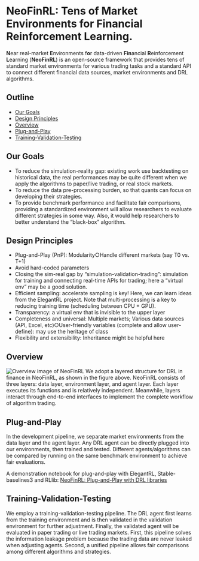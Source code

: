 # NeoFinRL: Tens of Market Environments for Financial Reinforcement Learning. 

**N**ear real-market **E**nvironments f**o**r data-driven **Fin**ancial **R**einforcement **L**earning (**NeoFinRL**) is an open-source framework that provides tens of standard market environments for various trading tasks and a standard API to connect different financial data sources, market environments and DRL algorithms.

## Outline
- [Our Goals](#our-goals)
- [Design Principles](#design-principles)
- [Overview](#overview)
- [Plug-and-Play](#plug-and-play)
- [Training-Validation-Testing](#training-validation-testing)

## Our Goals
+ To reduce the simulation-reality gap: existing work use backtesting on historical data, the real performances may be quite different when we apply the algorithms to paper/live trading, or real stock markets.
+ To reduce the data pre-processing burden, so that quants can focus on developing their strategies.
+ To provide benchmark performance and facilitate fair comparisons, providing a standardized environment will allow researchers to evaluate different strategies in some way. Also, it would help researchers to better understand the “black-box” algorithm.

## Design Principles
+ Plug-and-Play (PnP): Modularity○Handle different markets (say T0 vs. T+1)
+ Avoid hard-coded parameters
+ Closing the sim-real gap by “simulation-validation-trading”: simulation for training and connecting real-time APIs for trading;  here a “virtual env” may be a good solution.
+ Efficient sampling: accelerate sampling is key! Here, we can learn ideas from the ElegantRL project. Note that multi-processing is a key to reducing training time (scheduling between CPU + GPU).
+ Transparency: a virtual env that is invisible to the upper layer
+ Completeness and universal:
  Multiple markets;
  Various data sources (API, Excel, etc)○User-friendly variables (complete and allow user-define): may use the heritage of class
+ Flexibility and extensibility: Inheritance might be helpful here

## Overview 
![Overview image of NeoFinRL](https://github.com/rayrui312/update_temp/blob/main/overview.png)
We adopt a layered structure for DRL in finance in NeoFinRL, as shown in the figure above. NeoFinRL consists of three layers: data layer, environment layer, and agent layer. Each layer executes its functions and is relatively independent. Meanwhile, layers interact through end-to-end interfaces to implement the complete workflow of algorithm trading.

## Plug-and-Play
In the development pipeline, we separate market environments from the data layer and the agent layer. Any DRL agent can be directly plugged into our environments, then trained and tested. Different agents/algorithms can be compared by running on the same benchmark environment to achieve fair evaluations. 

A demonstration notebook for plug-and-play with ElegantRL, Stable-baselines3 and RLlib: [NeoFinRL: Plug-and-Play with DRL libraries](https://colab.research.google.com/drive/1zd10aPKT7fE9lr3G2hozT-SeRRYRU2rg?usp=sharing)

## Training-Validation-Testing
We employ a training-validation-testing pipeline. The DRL agent first learns from the training environment and is then validated in the validation environment for further adjustment. Finally, the validated agent will be evaluated in paper trading or live trading markets. First, this pipeline solves the information leakage problem because the trading data are never leaked when adjusting agents. Second, a unified pipeline allows fair comparisons among different algorithms and strategies. 
